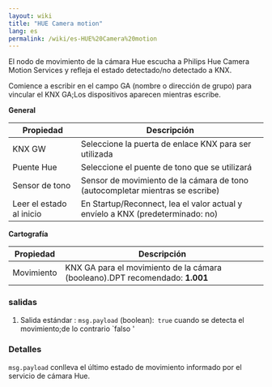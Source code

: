 ```yaml
---
layout: wiki
title: "HUE Camera motion"
lang: es
permalink: /wiki/es-HUE%20Camera%20motion
---
```

El nodo de movimiento de la cámara Hue escucha a Philips Hue Camera Motion Services y refleja el estado detectado/no detectado a KNX. 

Comience a escribir en el campo GA (nombre o dirección de grupo) para vincular el KNX GA;Los dispositivos aparecen mientras escribe.

**General**

| Propiedad | Descripción |
|-|-|
|KNX GW |Seleccione la puerta de enlace KNX para ser utilizada |
|Puente Hue |Seleccione el puente de tono que se utilizará |
|Sensor de tono |Sensor de movimiento de la cámara de tono (autocompletar mientras se escribe) |
|Leer el estado al inicio |En Startup/Reconnect, lea el valor actual y envíelo a KNX (predeterminado: no) |

**Cartografía**

| Propiedad | Descripción |
|-|-|
|Movimiento |KNX GA para el movimiento de la cámara (booleano).DPT recomendado: <b> 1.001 </b> |

### salidas

1. Salida estándar
: `msg.payload` (boolean):` true` cuando se detecta el movimiento;de lo contrario `falso '

### Detalles

`msg.payload` conlleva el último estado de movimiento informado por el servicio de cámara Hue.
